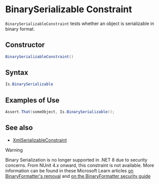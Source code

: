 # BinarySerializable Constraint

`BinarySerializableConstraint` tests whether an object is serializable in binary format.

## Constructor

```csharp
BinarySerializableConstraint()
```

## Syntax

```csharp
Is.BinarySerializable
```

## Examples of Use

```csharp
Assert.That(someObject, Is.BinarySerializable));
```

## See also

* [XmlSerializableConstraint](XmlSerializableConstraint.md)

> [!WARNING]
> Binary Serialization is no longer supported in .NET 8 due to security concerns. From NUnit 4.x onward, this constraint is not available. More information can be found in these Microsoft Learn articles [on BinaryFormatter's removal](https://learn.microsoft.com/en-us/dotnet/core/compatibility/serialization/8.0/binaryformatter-disabled) and [on the BinaryFormatter security guide](https://learn.microsoft.com/en-au/dotnet/standard/serialization/binaryformatter-security-guide)
